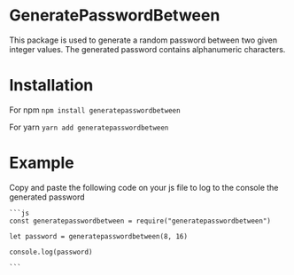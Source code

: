 # GeneratePasswordBetween

This package is used to generate a random password between two given integer values. The generated password contains alphanumeric characters.

# Installation

For npm
`npm install generatepasswordbetween`

For yarn
`yarn add generatepasswordbetween`

# Example

Copy and paste the following code on your js file to log to the console the generated password

    ```js
    const generatepasswordbetween = require("generatepasswordbetween")

    let password = generatepasswordbetween(8, 16)

    console.log(password)

    ```
